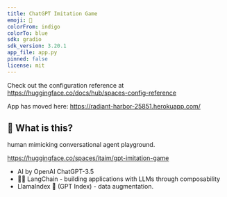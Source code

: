 ```yaml
---
title: ChatGPT Imitation Game
emoji: 🤔
colorFrom: indigo
colorTo: blue
sdk: gradio
sdk_version: 3.20.1
app_file: app.py
pinned: false
license: mit
---
```


Check out the configuration reference at https://huggingface.co/docs/hub/spaces-config-reference

App has moved here: https://radiant-harbor-25851.herokuapp.com/

## 🤔 What is this?

human mimicking conversational agent playground.

https://huggingface.co/spaces/itaim/gpt-imitation-game

- AI by OpenAI ChatGPT-3.5
- 🦜️🔗 LangChain - building applications with LLMs through composability
- LlamaIndex 🦙 (GPT Index) - data augmentation.

